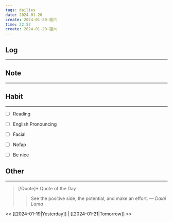 ```yaml
---
tags: dailies  
date: 2024-01-20
create: 2024-01-20-週六
time: 22:52
create: 2024-01-20-週六
---
```


## Log
---


## Note
---


## Habit
---
- [ ] Reading
- [ ] English Pronouncing
- [ ] Facial
- [ ] Nofap
- [ ] Be nice


## Other
---

> [!Quote]+ Quote of the Day
> > See the positive side, the potential, and make an effort.
> — <cite>Dalai Lama</cite>

<< [[2024-01-19|Yesterday]] | [[2024-01-21|Tomorrow]] >>
